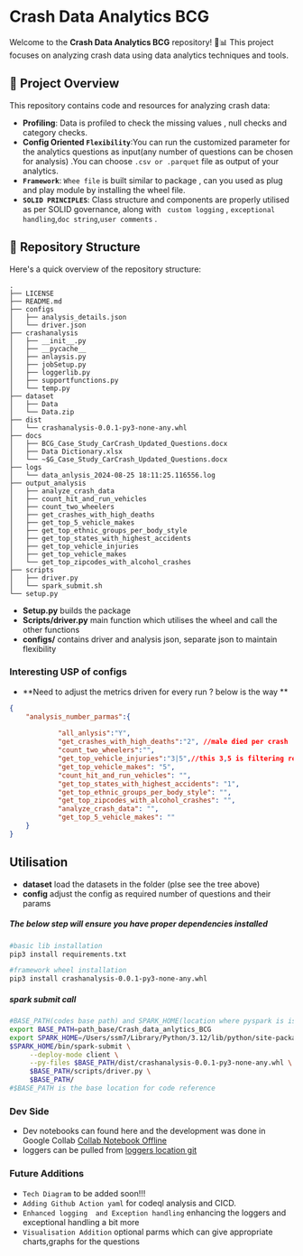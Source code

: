 

# Crash Data Analytics BCG

Welcome to the **Crash Data Analytics BCG** repository! 🚗📊 This project focuses on analyzing crash data using data analytics techniques and tools.

## 🚀 Project Overview

This repository contains code and resources for analyzing crash data:

- **Profiling**: Data is profiled to check the missing values , null checks and category checks.
- **Config Oriented `Flexibility`**:You can run the customized parameter for the analytics questions as input(any number of questions can be chosen for analysis)  .You can choose `.csv or .parquet` file as output of your analytics.
- **`Framework`**: `Whee file` is built similar to package , can you used as plug and play module by installing the wheel file.
- **`SOLID PRINCIPLES`**: Class structure and components  are properly utilised  as per SOLID governance, along with ` custom logging` , `exceptional handling`,`doc string`,`user comments` .

## 📁 Repository Structure

Here's a quick overview of the repository structure:

```
.
├── LICENSE
├── README.md
├── configs
│   ├── analysis_details.json
│   └── driver.json
├── crashanalysis
│   ├── __init__.py
│   ├── __pycache__
│   ├── anlaysis.py
│   ├── jobSetup.py
│   ├── loggerlib.py
│   ├── supportfunctions.py
│   └── temp.py
├── dataset
│   ├── Data
│   └── Data.zip
├── dist
│   └── crashanalysis-0.0.1-py3-none-any.whl
├── docs
│   ├── BCG_Case_Study_CarCrash_Updated_Questions.docx
│   ├── Data Dictionary.xlsx
│   └── ~$G_Case_Study_CarCrash_Updated_Questions.docx
├── logs
│   └── data_anlysis_2024-08-25 18:11:25.116556.log
├── output_analysis
│   ├── analyze_crash_data
│   ├── count_hit_and_run_vehicles
│   ├── count_two_wheelers
│   ├── get_crashes_with_high_deaths
│   ├── get_top_5_vehicle_makes
│   ├── get_top_ethnic_groups_per_body_style
│   ├── get_top_states_with_highest_accidents
│   ├── get_top_vehicle_injuries
│   ├── get_top_vehicle_makes
│   └── get_top_zipcodes_with_alcohol_crashes
├── scripts
│   ├── driver.py
│   └── spark_submit.sh
└── setup.py
```
- **Setup.py** builds the package
- **Scripts/driver.py** main function which utilises the wheel and call the other functions
- **configs/** contains driver and analysis json, separate json to maintain flexibility


### Interesting USP of configs

- **Need to adjust the metrics driven for every run ? below is the way **
```json
{
    "analysis_number_parmas":{   
    
            "all_anlysis":"Y",
            "get_crashes_with_high_deaths":"2", //male died per crash  is more than 2
            "count_two_wheelers":"",
            "get_top_vehicle_injuries":"3|5",//this 3,5 is filtering records based on the rank between 3 and 5
            "get_top_vehicle_makes": "5",
            "count_hit_and_run_vehicles": "",
            "get_top_states_with_highest_accidents": "1",
            "get_top_ethnic_groups_per_body_style": "",
            "get_top_zipcodes_with_alcohol_crashes": "",
            "analyze_crash_data": "",
            "get_top_5_vehicle_makes": ""
    }
}
```
## Utilisation
- **dataset** load the datasets in the folder (plse see the tree above)
- **config** adjust the config as required number of questions and their params


#####  The below step will ensure you have proper dependencies  installed
```bash
#basic lib installation
pip3 install requirements.txt
```
```bash
#framework wheel installation
pip3 install crashanalysis-0.0.1-py3-none-any.whl
```
#####  spark submit call
```bash
#BASE_PATH(codes base path) and SPARK_HOME(location where pyspark is isntalled)
export BASE_PATH=path_base/Crash_data_anlytics_BCG
export SPARK_HOME=/Users/ssm7/Library/Python/3.12/lib/python/site-packages/
$SPARK_HOME/bin/spark-submit \
     --deploy-mode client \
     --py-files $BASE_PATH/dist/crashanalysis-0.0.1-py3-none-any.whl \
     $BASE_PATH/scripts/driver.py \
     $BASE_PATH/
#$BASE_PATH is the base location for code reference 
```


### Dev Side

- Dev notebooks can found here and the development was done in Google Collab
  [Collab Notebook Offline](docs/dev_v2_case_study.ipynb)
- loggers can be pulled from [loggers location git ](logs/)

### Future Additions
- `Tech Diagram` to be added soon!!! 
- `Adding Github Action yaml` for codeql analysis and CICD.
- `Enhanced logging  and Exception handling` enhancing  the loggers and exceptional handling a bit more
- `Visualisation Addition` optional parms which can give appropriate charts,graphs for the questions
